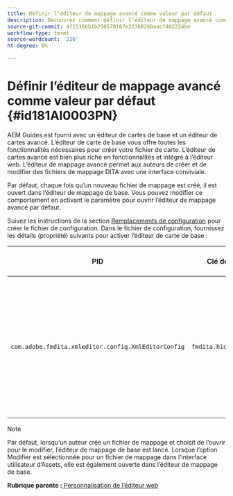 ```yaml
---
title: Définir l’éditeur de mappage avancé comme valeur par défaut
description: Découvrez comment définir l’éditeur de mappage avancé comme valeur par défaut
source-git-commit: 4f15166b1b250578f07e223b0260aacf402224be
workflow-type: tm+mt
source-wordcount: '226'
ht-degree: 0%

---
```



# Définir l’éditeur de mappage avancé comme valeur par défaut {#id181AI0003PN}

AEM Guides est fourni avec un éditeur de cartes de base et un éditeur de cartes avancé. L’éditeur de carte de base vous offre toutes les fonctionnalités nécessaires pour créer votre fichier de carte. L’éditeur de cartes avancé est bien plus riche en fonctionnalités et intégré à l’éditeur web. L’éditeur de mappage avancé permet aux auteurs de créer et de modifier des fichiers de mappage DITA avec une interface conviviale.

Par défaut, chaque fois qu’un nouveau fichier de mappage est créé, il est ouvert dans l’éditeur de mappage de base. Vous pouvez modifier ce comportement en activant le paramètre pour ouvrir l’éditeur de mappage avancé par défaut.

Suivez les instructions de la section [Remplacements de configuration](download-install-additional-config-override.md#) pour créer le fichier de configuration. Dans le fichier de configuration, fournissez les détails \(propriété\) suivants pour activer l’éditeur de carte de base :

| PID | Clé de propriété | Valeur de la propriété |
|---|------------|--------------|
| `com.adobe.fmdita.xmleditor.config.XmlEditorConfig` | ``fmdita.hide.oldmapeditor`` | Booléen \(true/false\). Si vous souhaitez utiliser l’éditeur de mappage avancé par défaut, définissez cette propriété sur true.<br> **Valeur par défaut**: false |

>[!NOTE]
>
> Par défaut, lorsqu’un auteur crée un fichier de mappage et choisit de l’ouvrir pour le modifier, l’éditeur de mappage de base est lancé. Lorsque l’option Modifier est sélectionnée pour un fichier de mappage dans l’interface utilisateur d’Assets, elle est également ouverte dans l’éditeur de mappage de base.

**Rubrique parente :**[ Personnalisation de l’éditeur web](conf-web-editor.md)

